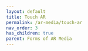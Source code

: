 ```yaml
---
layout: default
title: Touch AR
permalink: /ar-media/touch-ar
nav_order: 3
has_children: true
parent: Forms of AR Media
---
```


